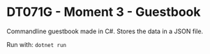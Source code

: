 # DT071G - Moment 3 - Guestbook

Commandline guestbook made in C#. Stores the data in a JSON file.

Run with: `dotnet run`